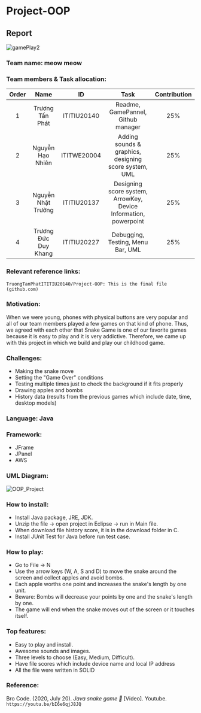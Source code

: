 # Project-OOP
## Report

  ![gamePlay2](https://user-images.githubusercontent.com/91873890/173171525-a2b8a972-d750-4402-a778-54a522a13603.png)
  
### Team name: meow meow

### Team members & Task allocation:
| Order |                   Name                   |     ID      |              Task              | Contribution |
| :---: |:----------------------------------------:|:-----------:|:------------------------------:|:------------:|
|   1   |           Trương Tấn Phát         | ITITIU20140 | Readme, GamePannel, Github manager |     25%      |
|   2   |               Nguyễn Hạo Nhiên              | ITITWE20004 | Adding sounds & graphics, designing score system, UML  |     25%      |
|   3   |             Nguyễn Nhật Trường           | ITITIU20137 | Designing score system, ArrowKey, Device Information, powerpoint  |     25%      |
|   4   |           Trương Đức Duy Khang            | ITITIU20227 |          Debugging, Testing, Menu Bar, UML           |     25%      |

### Relevant reference links:

`TruongTanPhatITITIU20140/Project-OOP: This is the final file (github.com)`

### Motivation:

When we were young, phones with physical buttons are very popular and all of our team members played a few games on that kind of phone. Thus, we agreed with each other that Snake Game is one of our favorite games because it is easy to play and it is very addictive. Therefore, we came up with this project in which we build and play our childhood game. 

### Challenges:
- Making the snake move
- Setting the "Game Over" conditions
- Testing multiple times just to check the background if it fits properly
- Drawing apples and bombs
- History data (results from the previous games which include date, time, desktop models)

### Language: Java

### Framework:
- JFrame 
- JPanel
- AWS

### UML Diagram:
![OOP_Project](https://user-images.githubusercontent.com/91873890/173098932-6acf7426-cd9f-4383-9c77-d82c99e6da25.jpg)

### How to install:
* Install Java package, JRE, JDK.
* Unzip the file -> open project in Eclipse -> run in Main file.
* When download file history score, it is in the download folder in C.
* Install JUnit Test for Java before run test case.

### How to play:
- Go to File -> N
- Use the arrow keys (W, A, S and D) to move the snake around the screen and collect apples and avoid bombs.
- Each apple worths one point and increases the snake's length by one unit.
- Beware: Bombs will decrease your points by one and the snake's length by one.
- The game will end when the snake moves out of the screen or it touches itself. 

### Top features:
- Easy to play and install.
- Awesome sounds and images.
- Three levels to choose (Easy, Medium, Difficult).
- Have file scores which include device name and local IP address
- All the file were written in SOLID 

### Reference:
Bro Code. (2020, July 20). _Java snake game 🐍_  [Video]. Youtube. `https://youtu.be/bI6e6qjJ8JQ`
